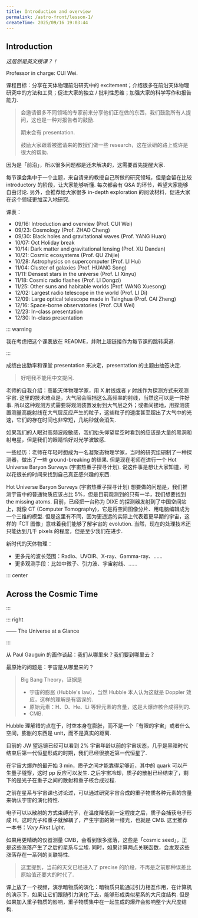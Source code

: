 ```yaml
---
title: Introduction and overview
permalink: /astro-front/lesson-1/
createTime: 2025/09/16 19:03:44
---
```

## Introduction

*这居然是英文授课？！*

Professor in charge: CUI Wei.

课程目标：分享在天体物理前沿研究中的 excitement；介绍很多在前沿天体物理研究中的方法和工具；促进大家的独立 / 批判性思维；加强大家的科学写作和报告能力.

> 会邀请很多不同领域的专家前来分享他们正在做的东西，我们鼓励所有人提问，这也是一种对报告者的鼓励.
>
> 期末会有 presentation.
>
> 鼓励大家跟着被邀请来的教授们做一些 research，这在读研的路上或许是很大的帮助.

因为是「前沿」，所以很多问题都是还未解决的，这需要首先提醒大家.

每节课会集中于一个主题，来自请来的教授自己所做的研究领域，但是会留在比较 introductory 的阶段，让大家能够听懂. 每次都会有 Q&A 的环节，希望大家能够自由讨论. 另外，会推荐给大家很多 in-depth exploration 的阅读材料，促进大家在这个领域更加深入地研究.

课表：

- 09/16: Introduction and overview (Prof. CUI Wei)
- 09/23: Cosmology (Prof. ZHAO Cheng)
- 09/30: Black holes and gravitational waves (Prof. YANG Huan)
- 10/07: Oct Holiday break
- 10/14: Dark matter and gravitational lensing (Prof. XU Dandan)
- 10/21: Cosmic ecosystems (Prof. QU Zhijie)
- 10/28: Astrophysics on supercomputer (Prof. LI Hui)
- 11/04: Cluster of galaxies (Prof. HUANG Song)
- 11/11: Densest stars in the universe (Prof. LI Xinyu)
- 11/18: Cosmic radio flashes (Prof. LI Dongzi)
- 11/25: Other suns and habitable worlds (Prof. WANG Xuesong)
- 12/02: Largest radio telescope in the world (Prof. LI Di)
- 12/09: Large optical telescope made in Tsinghua (Prof. CAl Zheng)
- 12/16: Space-borne observatories (Prof. CUI Wei)
- 12/23: In-class presentation
- 12/30: In-class presentation

::: warning

我在考虑把这个课表放在 README，并附上超链接作为每节课的跳转渠道.

:::

成绩由出勤率和课堂 presentation 来决定，presentation 的主题由抽签决定.

> 好吧我不能用中文提问.

老师的自我介绍：高能天体物理学家，用 X 射线或者 $\gamma$ 射线作为探测方式来观测宇宙. 这里的技术难点是，大气层会阻挡这么高频率的射线，当然这可以是一件好事. 所以这种观测方式需要将观测装置发射到大气层之外；或者间接地，用探测装置测量高能射线在大气层反应产生的粒子，这些粒子的速度甚至超出了大气中的光速，它们的存在时间也非常短，几纳秒就会消失.

如果我们的人眼对高频波段敏感，我们抬头仰望星空时看到的应该是大量的黑洞和射电星，但是我们的眼睛恰好对光学波敏感.

一些经历：老师在年轻时想成为一名凝聚态物理学家，当时的研究组研制了一种探测器，做出了一些 ground-breaking 的结果. 但是现在老师在进行一个 Hot Universe Baryon Surveys (宇宙热重子探寻计划). 说这件事是想让大家知道，可以花很长的时间来找到自己真正感兴趣的东西.

Hot Universe Baryon Surveys (宇宙热重子探寻计划) 想要做的问题是，我们推测宇宙中的普通物质应该占比 $5\%$，但是目前观测到的只有一半，我们想要找到 the missing atoms. 目前，已经把一台称为 DIXE 的探测器发射到了中国空间站上，就像 CT (Computer Tomography)，它是将空间图像分片、用电脑编辑成为一个三维的模型. 但是这里有不同，因为更遥远的实际上代表着更早期的宇宙，这样的「CT 图像」意味着我们能够了解宇宙的 evolution. 当然，现在的处理技术还只能达到几千 pixels 的程度，但是至少我们在进步.

新时代的天体物理：

* 更多元的波长范围：Radio、UVOIR、X-ray、Gamma-ray、……
* 更多观测手段：比如中微子、引力波、宇宙射线、……

::: center

## Across the Cosmic Time

:::

::: right

—— The Universe at a Glance

:::

从 Paul Gauguin 的画作谈起：我们从哪里来？我们要到哪里去？

最原始的问题是：宇宙是从哪里来的？

> Big Bang Theory，证据是
>
> * 宇宙的膨胀 (Hubble's law)，当然 Hubble 本人认为这就是 Doppler 效应，这样的理解是有错误的.
> * 原始元素：H、D、He、Li 等轻元素的含量，这是大爆炸核合成得到的.
> * CMB.

Hubble 理解错的点在于，时空本身在膨胀，而不是一个「有限的宇宙」或者什么空间，膨胀的东西是 unit，而不是真实的距离.

目前的 JW 望远镜已经可以看到 $2\%$ 宇宙年龄以前的宇宙状态，几乎是黑暗时代结束后第一代恒星形成的时期，我们已经很接近第一代恒星了.

在宇宙大爆炸的最开始 3 min，质子之间才能靠得足够近，其中的 quark 可以产生量子隧穿，这时 pp 反应可以发生. 之后宇宙冷却，质子的散射已经结束了，剩下的是光子在重子之间的散射和重子核合成过程.

之前在星系与宇宙课也讨论过，可以通过研究宇宙合成的重子物质各种元素的含量来确认宇宙的演化特性.

电子可以以散射的方式束缚光子，在温度降低到一定程度之后，质子会捕获电子形成 H，这时光子和重子就解耦了，产生宇宙的第一缕光，也就是 CMB. 这里推荐一本书：*Very First Light*.

如果用更精确的仪器测量 CMB，会看到很多涨落，这些是「cosmic seed」，正是这些涨落产生了之后的星系与尘埃. 同时，如果计算两点关联函数，会发现这些涨落存在一系列的关联特性.

> 这里提到，当前的天文已经进入了 precise 的阶段，不再是之前那种误差比原始值还要大的时代了.

课上放了一个视频，演示暗物质的演化：暗物质只能通过引力相互作用，在计算机的演示下，如果让它们跟随引力演化下去，能够形成类似星系的大尺度结构. 但是如果加入重子物质的影响，重子物质集中在一起生成的爆炸会影响整个大尺度结构.